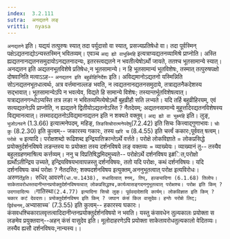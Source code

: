 ```yaml
---
index:  3.2.111
sutra:  अनद्यतने लङ्
vritti:  nyasa
---
```


`अनद्यतने` इति। यद्ययं तत्पुरुषः स्यात् तदा पर्युदासो वा स्यात्, प्रसज्यप्रतिषेधो वा। तदा पूर्वस्मिन् पक्षेऽद्यतनाद्योऽन्यस्तस्मिन् भवितव्यम्। एवञ्च `अद्य ह्यो वाभुक्ष्मिहि` इत्यत्राप्यद्यतनव्यामिश्रे प्राप्नोति। अस्ति ह्यद्यतनानद्यतनसमुदायोऽनद्यतनादन्यः, इतरस्त्वद्यतने न भवतीत्येषोऽर्थो जायते, ततश्च भूतसामान्ये स्यात्। अनद्यतन इति अद्यतनभूतविशेषे प्रतिषेधः,न भूतसामान्ये। न हि भूतसामान्यं भूतविशेषः, तस्मात् तत्पुरुषपक्षो दोषवानिति मत्वाऽऽह-- `अनद्यतन इति बहुव्रीहिनिर्देशः` इति। अविद्यमानोऽद्यतनो यस्मिन्निति सोऽनद्यतनभूतधात्वर्थः, अत्र वर्त्तमानाल्लङ भवति, न त्वद्यतनानद्यतनसमुदाये, तत्राद्यतनैकदेशस्य सद्भावात्। भूतसामान्येऽपि न भवत्येव, विद्यते हि सामान्ये विशेषः; तस्यान्तर्भूतविशेषत्वात्। यत्राद्यतनगन्धोऽप्यस्ति तत्र लङा न भवितव्यमित्येषोऽर्थो बुहव्रीहौ सति लभ्यते। यदि तर्हि बहुव्रीहिरयम्, एवं सत्यद्यतनेऽपि प्राप्नोति, न ह्यद्यतने द्वितीयोऽद्यतनोऽस्ति ? नैतदेवम्; अद्यतनसामान्ये मुहूर्त्तादेरद्यतनविशेषस्य विद्यमानत्वात्। तस्मादद्यतनोऽविद्यमानाद्यतन इति न शक्यते वक्तुम्।
`अद्य ह्यो वा भुक्ष्महि` इति। लुङ्, `भुजोऽनवने` (1.3.66) इत्यात्मनेपदम्, महिङ्, `लिङसिचोरात्मनेपदेषु`(7.2.42) इति सिचः कित्त्वाद्गुणाभावः। `चोः कुः` (8.2.30) इति कुत्वम्-- जकारस्य गकारः, तस्य `खरि च` (8.4.55) इति चर्त्त्वं ककारः,पूर्ववत् षत्वम्।
`परोक्षे च` इत्यादि। परोक्षशब्दो रूढिशब्द इन्द्रियातिक्रान्तेऽर्थे वर्त्तते। परोक्षे लोकविज्ञाते = लोकप्रसिद्धे प्रयोक्तुर्दर्शनविषये लङन्तस्य यः प्रयोक्ता तस्य दर्शनविषये लङ् वक्तव्यः = व्याख्येयः। व्याख्यानं तु-- तस्यैव बहुलग्रहणमाश्रित्य कर्त्तव्यम्। ननु च विप्रतिषिद्धमिदमुच्यते-- परोक्षेऽर्थे दर्शनविषय इ#ित,परोक्षो ह्यर्थोऽतीन्द्रिय उच्यते, इन्द्रियविषयभावापन्नस्तु दर्शनविषयः, ततो यदि परोक्षः, कथं दर्शनविषयः। यदि दर्शनविषयः कथं परोक्षः ? नैतदस्ति; शक्यदर्शनविषय इत्युक्तम्,अननुभूतत्वात् परोक्ष इत्यविरोधः। अरुणत्`इति। `रुधिर् आवरणे` (धा.पा.1438), रुधादित्वात् श्नम्, तिप्, हल्ङ्यादिना (6.1.68) तिलोपः। साकेतावरोधस्तदानीन्तनप्रयोक्तुर्दर्शनविषयत्वात् लोकप्रसिद्धश्च,कार्यव्यासङ्गदननुभूतत्वात् परोक्षश्च। परोक्ष इति किम् ? उदगादादित्यः । `गातिस्था` (2.4.77) इत्यादिना सिचो लुक्। पूर्ववदादेशादि कार्यम्। लोकविज्ञात इति किम् ? चकार कटं देवदत्तः। प्रयोक्तुर्दर्शनविषय इति किम् ? जघान कंसं किल वासुदेवः। हन्तेः परोक्षे लिट्; द्विर्वचनम्, `अभ्यासाच्च` (7.3.55) इति कुत्वम्-- हकारस्य घकारः। कंसवधश्चिकारालवृत्तत्वादिदानीन्तनप्रयोक्तुर्दर्शनविषयो न भवति। यस्तु कंसवधेन तुल्यकालः प्रयोक्ता स लङमेव प्रयुक्तवान्--अहन् कंसं वासुदेव इति। मूलोदाहरणेऽपि प्रयोक्ता साकेतावरोधतुल्यकालो वेदितव्यः। तस्यैव ह्यसौ दर्शनविषयः,नान्यस्य।।

